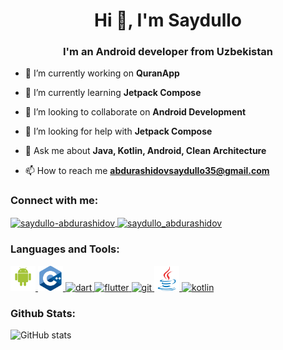 <h1 align="center">Hi 👋, I'm Saydullo</h1>
<h3 align="center">I'm an Android developer from Uzbekistan</h3>

- 🔭 I’m currently working on **QuranApp**

- 🌱 I’m currently learning **Jetpack Compose**

- 👯 I’m looking to collaborate on **Android Development**

- 🤝 I’m looking for help with **Jetpack Compose**

- 💬 Ask me about **Java, Kotlin, Android, Clean Architecture**

- 📫 How to reach me **abdurashidovsaydullo35@gmail.com**

<h3 align="left">Connect with me:</h3>
<p align="left">
  <a href="https://linkedin.com/in/saydullo-abdurashidov" target="_blank">
    <img align="center" src="https://cdn.jsdelivr.net/npm/simple-icons@3.0.1/icons/linkedin.svg" alt="saydullo-abdurashidov" height="30" width="40" />
  </a>
  <a href="https://t.me/Saydullo_Abdurashidov" target="_blank">
    <img align="center" src="https://upload.wikimedia.org/wikipedia/commons/8/82/Telegram_logo.svg" alt="saydullo_abdurashidov" height="30" width="30" />
  </a>
</p>

<h3 align="left">Languages and Tools:</h3>
<p align="left">
  <a href="https://developer.android.com" target="_blank" rel="noreferrer">
    <img src="https://raw.githubusercontent.com/devicons/devicon/master/icons/android/android-original-wordmark.svg" alt="android" width="40" height="40"/>
  </a>
  <a href="https://www.w3schools.com/cpp/" target="_blank" rel="noreferrer">
    <img src="https://raw.githubusercontent.com/devicons/devicon/master/icons/cplusplus/cplusplus-original.svg" alt="cplusplus" width="40" height="40"/>
  </a>
  <a href="https://dart.dev" target="_blank" rel="noreferrer">
    <img src="https://www.vectorlogo.zone/logos/dartlang/dartlang-icon.svg" alt="dart" width="40" height="40"/>
  </a>
  <a href="https://flutter.dev" target="_blank" rel="noreferrer">
    <img src="https://www.vectorlogo.zone/logos/flutterio/flutterio-icon.svg" alt="flutter" width="40" height="40"/>
  </a>
  <a href="https://git-scm.com/" target="_blank" rel="noreferrer">
    <img src="https://www.vectorlogo.zone/logos/git-scm/git-scm-icon.svg" alt="git" width="40" height="40"/>
  </a>
  <a href="https://www.java.com" target="_blank" rel="noreferrer">
    <img src="https://raw.githubusercontent.com/devicons/devicon/master/icons/java/java-original.svg" alt="java" width="40" height="40"/>
  </a>
  <a href="https://kotlinlang.org" target="_blank" rel="noreferrer">
    <img src="https://www.vectorlogo.zone/logos/kotlinlang/kotlinlang-icon.svg" alt="kotlin" width="40" height="40"/>
  </a>
</p>


<h3 align="left">Github Stats: </h3>

![GitHub stats](https://github-readme-stats.vercel.app/api?username=abdurashidovvv&show_icons=true&bg_color=000000)

